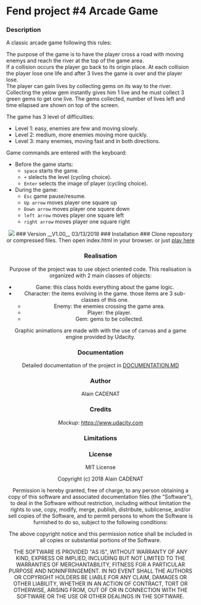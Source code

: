 # Fend project #4 Arcade Game #
### Description ###
A classic arcade game following this rules:

The purpose of the game is to have the player cross a road with moving  enemys and reach the river at the top of the game area.  
If a collision occurs the player go back to its origin place. At each collision the player lose one life and after 3 lives the game is over and the player lose.  
The player can gain lives by collecting gems on its way to the river. Collecting the yelow gem instantly gives him 1 live and he must collect 3 green gems to get one live.
The gems collected, number of lives left and time ellapsed are shown on top of the screen.  

The game has 3 level of difficulties:
- Level 1: easy, enemies are few and moving slowly.
- Level 2: medium, more enemies moving more quickly.
- Level 3: many enemies, moving fast and in both directions.

Game commands are entered with the keyboard:
- Before the game starts:
    - `space` starts the game.
    - `+` slelects the level (cycling choice).
    - `Enter` selects the image of player (cycling choice).
- During the game:
    - `Esc` game pause/resume.
    - `Up arrow` moves player one square up
    - `Down arrow` moves player one squere down
    - `left arrow` moves player one square left
    - `right arrow` moves player one square right

<center><img src="docs/img/landscape.jpg">
### Version
__V1.00__ 03/13/2018
### Installation ###
Clone repository or compressed files. Then open index.html in your browser. or just <a href="https://alain91530.github.io/projects/memory/index.html">play here</a>

### Realisation ###

Purpose of the project was to use object oriented code. This realisation is organized with 2 main classes of objects:

- Game: this class holds everything about the game logic.
- Character: the items evolving in the game. those items are 3 sub-classes of this one.
    - Enemy: the enemies crossing the game area.
    - Player: the player.
    - Gem: gems to be collected.

Graphic animations are made with with the use of canvas and a game engine provided by Udacity.

### Documentation ###
Detailed documentation of the project in <a href="https://github.com/Alain91530/memory/blob/master/docs/DOCUMENTATION.md">DOCUMENTATION.MD</a>

### Author ###
Alain CADENAT

### Credits ###
_Mockup_: https://www.udacity.com

### Limitations ###

### License
MIT License

Copyright (c) 2018 Alain CADENAT

Permission is hereby granted, free of charge, to any person obtaining a copy
of this software and associated documentation files (the "Software"), to deal
in the Software without restriction, including without limitation the rights
to use, copy, modify, merge, publish, distribute, sublicense, and/or sell
copies of the Software, and to permit persons to whom the Software is
furnished to do so, subject to the following conditions:

The above copyright notice and this permission notice shall be included in all
copies or substantial portions of the Software.

THE SOFTWARE IS PROVIDED "AS IS", WITHOUT WARRANTY OF ANY KIND, EXPRESS OR
IMPLIED, INCLUDING BUT NOT LIMITED TO THE WARRANTIES OF MERCHANTABILITY,
FITNESS FOR A PARTICULAR PURPOSE AND NONINFRINGEMENT. IN NO EVENT SHALL THE
AUTHORS OR COPYRIGHT HOLDERS BE LIABLE FOR ANY CLAIM, DAMAGES OR OTHER
LIABILITY, WHETHER IN AN ACTION OF CONTRACT, TORT OR OTHERWISE, ARISING FROM,
OUT OF OR IN CONNECTION WITH THE SOFTWARE OR THE USE OR OTHER DEALINGS IN THE
SOFTWARE.
